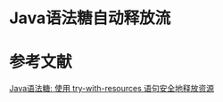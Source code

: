 # Java语法糖自动释放流




# 参考文献
[Java语法糖: 使用 try-with-resources 语句安全地释放资源
](https://juejin.im/post/5cd9434ce51d45473d10ff03)